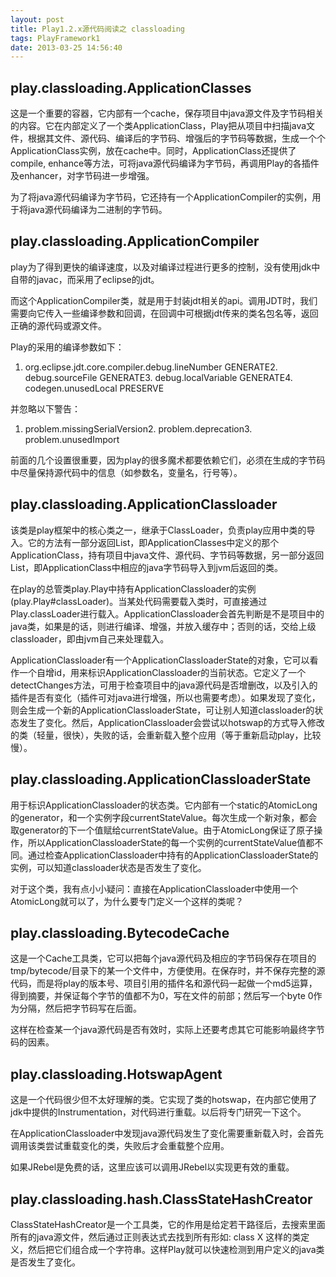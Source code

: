 ```yaml
---
layout: post
title: Play1.2.x源代码阅读之 classloading
tags: PlayFramework1
date: 2013-03-25 14:56:40
---
```


## play.classloading.ApplicationClasses

这是一个重要的容器，它内部有一个cache，保存项目中java源文件及字节码相关的内容。它在内部定义了一个类ApplicationClass，Play把从项目中扫描java文件，根据其文件、源代码、编译后的字节码、增强后的字节码等数据，生成一个个ApplicationClass实例，放在cache中。同时，ApplicationClass还提供了compile, enhance等方法，可将java源代码编译为字节码，再调用Play的各插件及enhancer，对字节码进一步增强。

为了将java源代码编译为字节码，它还持有一个ApplicationCompiler的实例，用于将java源代码编译为二进制的字节码。

## play.classloading.ApplicationCompiler

play为了得到更快的编译速度，以及对编译过程进行更多的控制，没有使用jdk中自带的javac，而采用了eclipse的jdt。

而这个ApplicationCompiler类，就是用于封装jdt相关的api。调用JDT时，我们需要向它传入一些编译参数和回调，在回调中可根据jdt传来的类名包名等，返回正确的源代码或源文件。

Play的采用的编译参数如下：

1.  org.eclipse.jdt.core.compiler.debug.lineNumber GENERATE2.  debug.sourceFile GENERATE3.  debug.localVariable GENERATE4.  codegen.unusedLocal PRESERVE

并忽略以下警告：

1.  problem.missingSerialVersion2.  problem.deprecation3.  problem.unusedImport

前面的几个设置很重要，因为play的很多魔术都要依赖它们，必须在生成的字节码中尽量保持源代码中的信息（如参数名，变量名，行号等）。

## play.classloading.ApplicationClassloader

该类是play框架中的核心类之一，继承于ClassLoader，负责play应用中类的导入。它的方法有一部分返回List<ApplicationClass>，即ApplicationClasses中定义的那个ApplicationClass，持有项目中java文件、源代码、字节码等数据，另一部分返回List<Class>，即ApplicationClass中相应的java字节码导入到jvm后返回的类。

在play的总管类play.Play中持有ApplicationClassloader的实例(play.Play#classLoader)。当某处代码需要载入类时，可直接通过Play.classLoader进行载入。ApplicationClassloader会首先判断是不是项目中的java类，如果是的话，则进行编译、增强，并放入缓存中；否则的话，交给上级classloader，即由jvm自己来处理载入。

ApplicationClassloader有一个ApplicationClassloaderState的对象，它可以看作一个自增id，用来标识ApplicationClassloader的当前状态。它定义了一个detectChanges方法，可用于检查项目中的java源代码是否增删改，以及引入的插件是否有变化（插件可对java进行增强，所以也需要考虑）。如果发现了变化，则会生成一个新的ApplicationClassloaderState，可让别人知道classloader的状态发生了变化。然后，ApplicationClassloader会尝试以hotswap的方式导入修改的类（轻量，很快），失败的话，会重新载入整个应用（等于重新启动play，比较慢）。

## play.classloading.ApplicationClassloaderState

用于标识ApplicationClassloader的状态类。它内部有一个static的AtomicLong的generator，和一个实例字段currentStateValue。每次生成一个新对象，都会取generator的下一个值赋给currentStateValue。由于AtomicLong保证了原子操作，所以ApplicationClassloaderState的每一个实例的currentStateValue值都不同。通过检查ApplicationClassloader中持有的ApplicationClassloaderState的实例，可以知道classloader状态是否发生了变化。

对于这个类，我有点小小疑问：直接在ApplicationClassloader中使用一个AtomicLong就可以了，为什么要专门定义一个这样的类呢？

## play.classloading.BytecodeCache

这是一个Cache工具类，它可以把每个java源代码及相应的字节码保存在项目的tmp/bytecode/目录下的某一个文件中，方便使用。在保存时，并不保存完整的源代码，而是将play的版本号、项目引用的插件名和源代码一起做一个md5运算，得到摘要，并保证每个字节的值都不为0，写在文件的前部；然后写一个byte 0作为分隔，然后把字节码写在后面。

这样在检查某一个java源代码是否有效时，实际上还要考虑其它可能影响最终字节码的因素。

## play.classloading.HotswapAgent

这是一个代码很少但不太好理解的类。它实现了类的hotswap，在内部它使用了jdk中提供的Instrumentation，对代码进行重载。以后将专门研究一下这个。

在ApplicationClassloader中发现java源代码发生了变化需要重新载入时，会首先调用该类尝试重载变化的类，失败后才会重载整个应用。

如果JRebel是免费的话，这里应该可以调用JRebel以实现更有效的重载。

## play.classloading.hash.ClassStateHashCreator

ClassStateHashCreator是一个工具类，它的作用是给定若干路径后，去搜索里面所有的java源文件，然后通过正则表达式去找到所有形如: class X 这样的类定义，然后把它们组合成一个字符串。这样Play就可以快速检测到用户定义的java类是否发生了变化。
